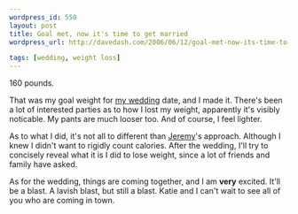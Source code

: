 ```yaml
---
wordpress_id: 550
layout: post
title: Goal met, now it's time to get married
wordpress_url: http://davedash.com/2006/06/12/goal-met-now-its-time-to-get-married/

tags: [wedding, weight loss]
---
```

160 pounds.

That was my goal weight for [my wedding](http://ktdd.org/) date, and I made it.  There's been a lot of interested parties as to how I lost my weight, apparently it's visibly noticable.  My pants are much looser too.  And of course, I feel lighter.

As to what I did, it's not all to different than [Jeremy](http://jeremy.zawodny.com/blog/archives/006836.html)'s approach.  Although I knew I didn't want to rigidly count calories.  After the wedding, I'll try to concisely reveal what it is I did to lose weight, since a lot of friends and family have asked.

As for the wedding, things are coming together, and I am **very** excited.  It'll be a blast.  A lavish blast, but still a blast.  Katie and I can't wait to see all of you who are coming in town.

